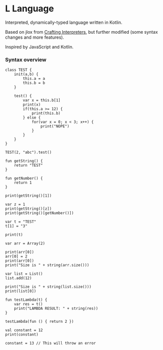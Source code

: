 # L Language

Interpreted, dynamically-typed language written in Kotlin.

Based on jlox from [Crafting Interpreters](https://craftinginterpreters.com), but further modified (some syntax changes and more features).

Inspired by JavaScript and Kotlin.

### Syntax overview

```
class TEST {
    init(a,b) {
        this.a = a
        this.b = b
    }

    test() {
        var x = this.b[1]
        print(x)
        if(this.a >= 12) {
            print(this.b)
        } else {
            for(var x = 0; x < 3; x++) {
                print("NOPE")
            }
        }
    }
}

TEST(2, "abc").test()

fun getString() {
    return "TEST"
}

fun getNumber() {
    return 1
}

print(getString()[1])

var z = 1
print(getString()[z])
print(getString()[getNumber()])

var t = "TEST"
t[1] = "3"

print(t)

var arr = Array(2)

print(arr[0])
arr[0] = 2
print(arr[0])
print("Size is " + string(arr.size()))

var list = List()
list.add(12)

print("Size is " + string(list.size()))
print(list[0])

fun testLambda(t) {
    var res = t()
    print("LAMBDA RESULT: " + string(res))
}

testLambda(fun () { return 2 })

val constant = 12
print(constant)

constant = 13 // This will throw an error

```
